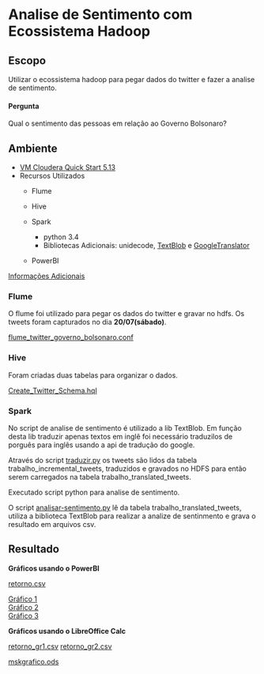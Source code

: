 # Analise de Sentimento com Ecossistema Hadoop

## Escopo

Utilizar o ecossistema hadoop para pegar dados do twitter e fazer a analise de sentimento.

#### Pergunta

Qual o sentimento das pessoas em relação ao Governo Bolsonaro?


## Ambiente

 - [VM Cloudera Quick Start 5.13](https://www.cloudera.com/downloads/quickstart_vms/5-13.html)
 - Recursos Utilizados
    - Flume 
    - Hive
    - Spark
        - python 3.4
        - Bibliotecas Adicionais: unidecode, [TextBlob](https://github.com/sloria/TextBlob/) 
        e [GoogleTranslator](https://github.com/BoseCorp/py-googletrans)
        
    - PowerBI
    
[Informações Adicionais](infos_adicionais.md)
    
### Flume

O flume foi utilizado para pegar os dados do twitter e gravar no hdfs. Os tweets foram capturados no dia **20/07(sábado)**.

[flume_twitter_governo_bolsonaro.conf](flume_twitter_governo_bolsonaro.conf)
 
### Hive

Foram criadas duas tabelas para organizar o dados.

[Create_Twitter_Schema.hql](Create_Twitter_Schema.hql)
  
### Spark

No script de analise de sentimento é utilizado a lib TextBlob. Em função desta lib traduzir apenas textos em inglê foi necessário traduzilos de porguês para inglês usando a api de tradução do google.

Através do script [traduzir.py](traduzir.py) os tweets são lidos da tabela trabalho_incremental_tweets, traduzidos e gravados no HDFS para então serem carregados na tabela trabalho_translated_tweets.

Executado script python para analise de sentimento. 

O script [analisar-sentimento.py](analisar-sentimento.py) lê da tabela trabalho_translated_tweets, utiliza a biblioteca TextBlob para realizar a analize de sentinmento e grava o resultado em arquivos csv.
    
## Resultado

**Gráficos usando o PowerBI**

[retorno.csv](retorno.csv)

[Gráfico 1](https://app.powerbi.com/view?r=eyJrIjoiZGZlNmExZWItNjBhMS00MTM4LWIzOTktYzI3MzQxNWI0YmQzIiwidCI6IjczNWQ4NTMwLTNkY2EtNGVmNy1iZTFkLWY1N2I4MGYyNmYzZSJ9)<br>
[Gráfico 2](https://app.powerbi.com/view?r=eyJrIjoiNDI3MmEyNDUtMGI3MC00ZmQwLWI1ZDMtOWM3ZmYzYWY4YWNhIiwidCI6IjczNWQ4NTMwLTNkY2EtNGVmNy1iZTFkLWY1N2I4MGYyNmYzZSJ9)<br>
[Gráfico 3](https://app.powerbi.com/view?r=eyJrIjoiNWI3YmYzNDktYjA0OS00MWQ2LWJlN2UtNDM2NGUyMjdjMDc0IiwidCI6IjczNWQ4NTMwLTNkY2EtNGVmNy1iZTFkLWY1N2I4MGYyNmYzZSJ9)

**Gráficos usando o LibreOffice Calc**

[retorno_gr1.csv](retorno_gr1.csv)
[retorno_gr2.csv](retorno_gr2.csv)

[mskgrafico.ods](mskgrafico.ods)


